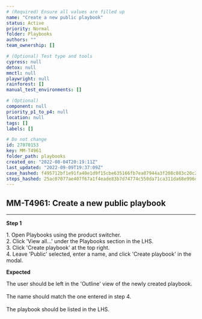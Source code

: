 ```yaml
---
# (Required) Ensure all values are filled up
name: "Create a new public playbook"
status: Active
priority: Normal
folder: Playbooks
authors: ""
team_ownership: []

# (Optional) Test type and tools
cypress: null
detox: null
mmctl: null
playwright: null
rainforest: []
manual_test_environments: []

# (Optional)
component: null
priority_p1_to_p4: null
location: null
tags: []
labels: []

# Do not change
id: 27070153
key: MM-T4961
folder_path: playbooks
created_on: "2022-08-04T20:19:11Z"
last_updated: "2022-09-09T19:37:09Z"
case_hashed: f495712bf1e91fa40e1d9f15cbe635166fb7ea87944a3f208c083c20c249c002e839b576f495ce789bd0d2f7609d9f20
steps_hashed: 25ac07077ae407f67a1f4eade83b7d74774c550da71ca311da68e996d81be681743ecce4939f7ffbda68f3310efe52e2
---
```


## MM-T4961: Create a new public playbook

---

**Step 1**

1\. Open Playbooks using the product switcher.\
2\. Click 'View all...' under the Playbooks section in the LHS.\
3\. Click 'Create playbook' at the top right.\
4\. Leave 'Public' selected, enter a name, and click 'Create playbook' in the modal.

**Expected**

The user should be left in the 'Outline' view of the newly created playbook.\
\
The name should match the one entered in step 4.\
\
The playbook should be listed in the LHS.
